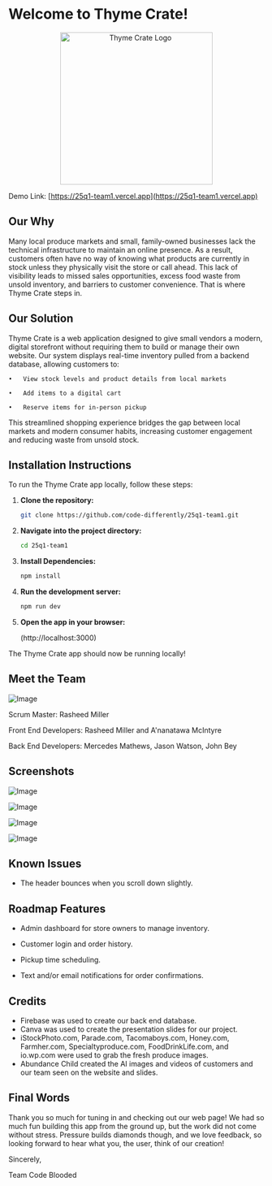 # **Welcome to Thyme Crate!**

<p align="center">
  <img src="https://github.com/user-attachments/assets/36b5d416-6e4b-4ba8-a055-f7f3347bd37f" alt="Thyme Crate Logo" width="300"/>
</p>

Demo Link: [https://25q1-team1.vercel.app](https://25q1-team1.vercel.app)

## Our Why

Many local produce markets and small, family-owned businesses lack the technical infrastructure to maintain an online presence. As a result, customers often have no way of knowing what products are currently in stock unless they physically visit the store or call ahead. This lack of visibility leads to missed sales opportunities, excess food waste from unsold inventory, and barriers to customer convenience. That is where Thyme Crate steps in.

## Our Solution

Thyme Crate is a web application designed to give small vendors a modern, digital storefront without requiring them to build or manage their own website. Our system displays real-time inventory pulled from a backend database, allowing customers to:

 
	•	View stock levels and product details from local markets
 
	•	Add items to a digital cart
 
	•	Reserve items for in-person pickup
 
  
This streamlined shopping experience bridges the gap between local markets and modern consumer habits, increasing customer engagement and reducing waste from unsold stock.

## Installation Instructions

To run the Thyme Crate app locally, follow these steps:

1. **Clone the repository:**

   ```bash
   git clone https://github.com/code-differently/25q1-team1.git

2. **Navigate into the project directory:**

   ```bash
   cd 25q1-team1

3. **Install Dependencies:**

   ```bash
   npm install

4. **Run the development server:**

   ```bash
   npm run dev

5. **Open the app in your browser:**

   (http://localhost:3000)

 The Thyme Crate app should now be running locally!
 
## Meet the Team

![Image](https://github.com/user-attachments/assets/5d12415b-0041-4857-a8aa-651cb1c9424f)

Scrum Master: Rasheed Miller

Front End Developers: Rasheed Miller and A'nanatawa McIntyre

Back End Developers: Mercedes Mathews, Jason Watson, John Bey

## Screenshots 

![Image](https://github.com/user-attachments/assets/db0b7588-b189-4d20-ae4f-857147a77703)

![Image](https://github.com/user-attachments/assets/8c9d8450-0436-4bae-b6ea-e6a2f1ba7212)

![Image](https://github.com/user-attachments/assets/d7a1fc26-5647-4f9c-b275-9b7c60adb642)

![Image](https://github.com/user-attachments/assets/f33d90f3-dcdd-4ad1-999a-7dabb06c58ad)

## Known Issues

- The header bounces when you scroll down slightly. 

## Roadmap Features

- Admin dashboard for store owners to manage inventory.

- Customer login and order history.

- Pickup time scheduling.

- Text and/or email notifications for order confirmations.

## Credits

- Firebase was used to create our back end database.
- Canva was used to create the presentation slides for our project.
- iStockPhoto.com, Parade.com, Tacomaboys.com, Honey.com, Farmher.com, Specialtyproduce.com, FoodDrinkLife.com, and io.wp.com were used to grab the fresh produce images.
- Abundance Child created the AI images and videos of customers and our team seen on the website and slides.

## Final Words

Thank you so much for tuning in and checking out our web page! We had so much fun building this app from the ground up, but the work did not come without stress. Pressure builds diamonds though, and we love feedback, so looking forward to hear what you, the user, think of our creation! 

Sincerely, 

Team Code Blooded
